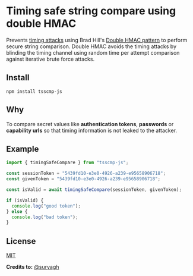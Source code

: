 # Timing safe string compare using double HMAC

Prevents [timing attacks](http://codahale.com/a-lesson-in-timing-attacks/) using Brad Hill's
[Double HMAC pattern](https://www.nccgroup.trust/us/about-us/newsroom-and-events/blog/2011/february/double-hmac-verification/)
to perform secure string comparison. Double HMAC avoids the timing attacks by blinding the
timing channel using random time per attempt comparison against iterative brute force attacks.

## Install

```
npm install tsscmp-js
```

## Why

To compare secret values like **authentication tokens**, **passwords** or
**capability urls** so that timing information is not
leaked to the attacker.

## Example

```js
import { timingSafeCompare } from "tsscmp-js";

const sessionToken = "5439fd10-e3e0-4926-a239-e95658906718";
const givenToken = "5439fd10-e3e0-4926-a239-e95658906718";

const isValid = await timingSafeCompare(sessionToken, givenToken);

if (isValid) {
  console.log("good token");
} else {
  console.log("bad token");
}
```

## License

[MIT](LICENSE)

**Credits to:** [@suryagh](https://github.com/suryagh)
